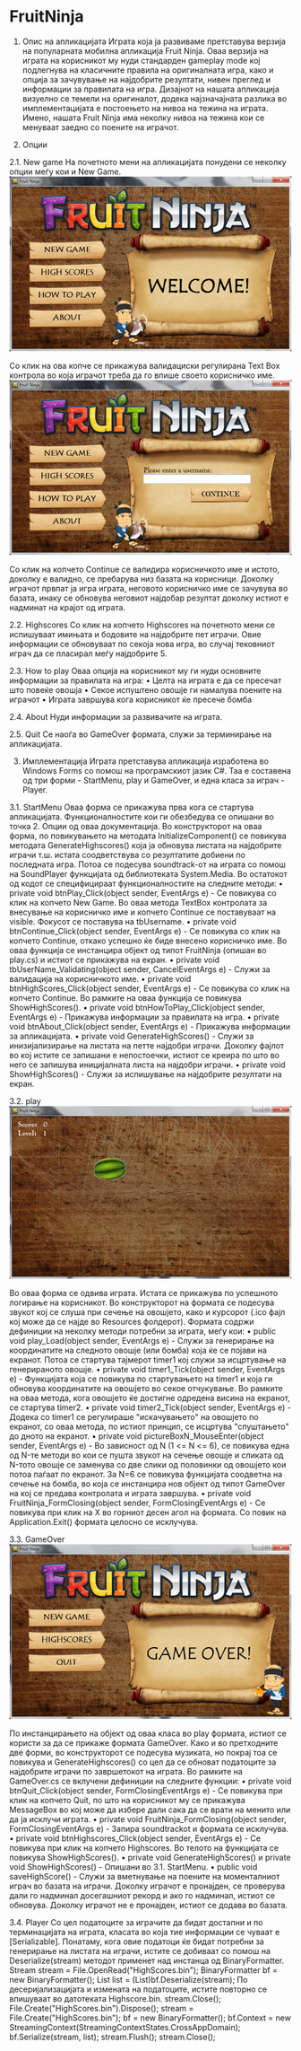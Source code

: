 # FruitNinja

1. Опис на апликацијата
Играта  која ја развиваме претставува верзија на популарната мобилна апликација  Fruit Ninja. Оваа верзија на играта на корисникот му нуди стандарден gameplay mode кој подлегнува на класичните правила на оригиналната игра, како и опција за зачувување на најдобрите резултати, нивен преглед и информации за правилата на игра.
Дизајнот на нашата апликација визуелно се темели на оригиналот, додека најзначајната разлика во имплементацијата е постоењето на нивоа на тежина на играта. Имено, нашата Fruit Ninja има неколку нивоа на тежина кои се менуваат заедно со поените на играчот.

2. Опции

2.1. New game
На почетното мени на апликацијата понудени се неколку опции меѓу кои и New Game.
![alt tag](https://github.com/DEftimova/FruitNinja/blob/master/StartMenu.png)

Со клик на ова копче се прикажува валидациски регулирана Text Box контрола во која играчот треба да го впише своето корисничко име.
![alt tag](https://github.com/DEftimova/FruitNinja/blob/master/Continue.png) 

Со клик на копчето Continue се валидира корисничкото име и истото, доколку е валидно, се пребарува низ базата на корисници. Доколку играчот првпат ја игра играта, неговото корисничко име се зачувува во базата, инаку се обновува неговиот најдобар резултат доколку истиот е надминат на крајот од играта. 

2.2. Highscores
Со клик на копчето Highscores на почетното мени се испишуваат имињата и бодовите на најдобрите пет играчи. Овие информации се обновуваат по секоја нова игра, во случај тековниот играч да се пласирал меѓу најдобрите 5.

2.3. How to play
Оваа опција на корисникот му ги нуди основните информации за правилата на игра:
•	Целта на играта е да се пресечат што повеќе овошја
•	Секое испуштено овошје ги намалува поените на играчот
•	Играта завршува кога корисникот ќе пресече бомба

2.4. About
Нуди информации за развивачите на играта.

2.5. Quit
Се наоѓа во GameOver формата, служи за терминирање на апликацијата.

3. Имплементација
Играта претставува апликација изработена во Windows Forms со помош на програмскиот јазик C#. Таа е составена од три форми - StartMenu, play и GameOver, и една класа за играч - Player.

3.1. StartMenu
Оваа форма се прикажува прва кога се стартува апликацијата. Функционалностите кои ги обезбедува се опишани во точка 2. Опции од оваа документација.
Во конструкторот на оваа форма, по повикувањето на методата InitializeComponent() се повикува методата GenerateHighscores() која ја обновува листата на најдобрите играчи т.ш. истата соодветствува со резултатите добиени по последната игра. Потоа се подесува soundtrack-от на играта со помош на SoundPlayer функцијата од библиотеката System.Media.
Во остатокот од кодот се специфицираат функционалностите на следните методи:
•	private void btnPlay_Click(object sender, EventArgs e) - Се повикува со клик на копчето New Game. Во оваа метода TextBox контролата за внесување на корисничко име и копчето Continue се поставуваат на visible. Фокусот се поставува на tbUsername.
•	private void btnContinue_Click(object sender, EventArgs e) - Се повикува со клик на копчето Continue, откако успешно ќе биде внесено корисничко име. Во оваа функција се инстанцира објект од типот FruitNinja (опишан во play.cs) и истиот се прикажува на екран.
•	private void tbUserName_Validating(object sender, CancelEventArgs e) - Служи за валидација на корисничкото име.
•	private void btnHighScores_Click(object sender, EventArgs e) -  Се повикува со клик на копчето Continue. Во рамките на оваа функција се повикува ShowHighScores().
•	private void btnHowToPlay_Click(object sender, EventArgs e) - Прикажува информации за правилата на игра.
•	private void btnAbout_Click(object sender, EventArgs e) - Прикажува информации за апликацијата.
•	private void GenerateHighScores() - Служи за инизијализирање на листата на петте најдобри играчи. Доколку фајлот во кој истите се запишани е непостоечки, истиот се креира по што во него се запишува иницијалната листа на најдобри играчи.
•	private void ShowHighScores() - Служи за испишување на најдобрите резултати на екран.

3.2. play
![alt tag](https://github.com/DEftimova/FruitNinja/blob/master/play.png) 

Во оваа форма се одвива играта. Истата се прикажува по успешното логирање на корисникот. Во конструкторот на формата се подесува звукот кој се слуша при сечење на овошјето, како и курсорот (.ico фајл кој може да се најде во Resources фолдерот). 
Формата содржи дефиниции на неколку методи потребни за играта, меѓу кои:
•	public void play_Load(object sender, EventArgs e) - Служи за генерирање на координатите на следното овошје (или бомба) која ќе се појави на екранот. Потоа се стартува тајмерот timer1 кој служи за исцртување на генерираното овошје.
•	private void timer1_Tick(object sender, EventArgs e) - Функцијата која се повикува по стартувањето на timer1 и која ги обновува координатите на овошјето во секое отчукување. Во рамките на оваа метода, кога овошјето ќе достигне одредена висина на екранот, се стартува timer2.
•	private void timer2_Tick(object sender, EventArgs e) - Додека со timer1 се регулираше "искачувањето" на овошјето по екранот, со оваа метода, по истиот принцип, се исцртува "спуштањето" до дното на екранот.
•	private void pictureBoxN_MouseEnter(object sender, EventArgs e) - Во зависност од N (1 <= N <= 6), се повикува една од N-те методи во кои се пушта звукот на сечење овошје и сликата од N-тото овошје се заменува со две слики од половинки од овошјето кои потоа паѓаат по екранот. За N=6 се повикува функцијата соодветна на сечење на бомба, во која се инстанцира нов објект од типот GameOver на кој се предава контролата и играта завршува.
•	private void FruitNinja_FormClosing(object sender, FormClosingEventArgs e) - Се повикува при клик на X во горниот десен агол на формата. Со повик на Application.Exit() формата целосно се исклучува.

3.3. GameOver
![alt tag](https://github.com/DEftimova/FruitNinja/blob/master/GameOver.png) 

По инстанцирањето на објект од оваа класа во play формата, истиот се користи за да се прикаже формата GameOver. Како и во претходните две форми, во конструкторот се подесува музиката, но покрај тоа се повикува и GenerateHighscores() со цел да се обноват податоците за најдобрите играчи по завршетокот на играта.
Во рамките на GameOver.cs се вклучени дефиниции на следните функции:
•	private void btnQuit_Click(object sender, FormClosingEventArgs e) - Се повикува при клик на копчето Quit, по што на корисникот му се прикажува MessageBox во кој може да избере дали сака да се врати на менито или да ја исклучи играта.
•	private void FruitNinja_FormClosing(object sender, FormClosingEventArgs e) -  Запира soundtrackot и формата се исклучува.
•	private void btnHighscores_Click(object sender, EventArgs e) - Се повикува при клик на копчето Highscores. Во телото на функцијата се повикува ShowHighScores().
•	private void GenerateHighScores() и private void ShowHighScores() - Опишани во 3.1. StartMenu.
•	public void saveHighScore() - Служи за вметнување на поените на моменталниот играч во базата на играчи. Доколку играчот е пронајден, се проверува дали го надминал досегашниот рекорд и ако го надминал, истиот се обновува. Доколку играчот не е пронајден, истиот се додава во базата.

3.4. Player
Со цел податоците за играчите да бидат достапни и по терминацијата на играта, класата во која тие информации се чуваат е [Serializable].
Понатаму, кога овие податоци ќе бидат потребни за генерирање на листата на играчи, истите се добиваат со помош на Deserialize(stream) методот применет над инстанца од BinaryFormatter.
  Stream stream = File.OpenRead("HighScores.bin");
  BinaryFormatter bf = new BinaryFormatter();
  List<Player> list = (List<Player>)bf.Deserialize(stream);
По десеријализацијата и измената на податоците, истите повторно се впишуваат во датотеката Highscore.bin.
  stream.Close();
  File.Create("HighScores.bin").Dispose();
  stream = File.Create("HighScores.bin");
  bf = new BinaryFormatter();
  bf.Context = new StreamingContext(StreamingContextStates.CrossAppDomain);
  bf.Serialize(stream, list);
  stream.Flush();
  stream.Close();

